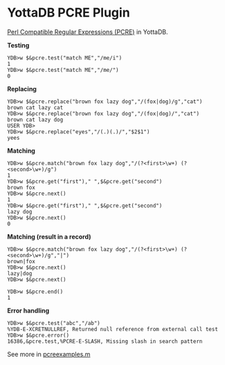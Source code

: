 # YottaDB PCRE Plugin

[Perl Compatible Regular Expressions (PCRE)](https://en.wikipedia.org/wiki/Perl_Compatible_Regular_Expressions) in YottaDB.

**Testing**
```
YDB>w $&pcre.test("match ME","/me/i")
1
YDB>w $&pcre.test("match ME","/me/")
0
```

**Replacing**
```
YDB>w $&pcre.replace("brown fox lazy dog","/(fox|dog)/g","cat")
brown cat lazy cat
YDB>w $&pcre.replace("brown fox lazy dog","/(fox|dog)/","cat")
brown cat lazy dog
USER YDB>
YDB>w $&pcre.replace("eyes","/(.)(.)/","$2$1")
yees
```

**Matching**
```
YDB>w $&pcre.match("brown fox lazy dog","/(?<first>\w+) (?<second>\w+)/g")
1
YDB>w $&pcre.get("first")," ",$&pcre.get("second")
brown fox
YDB>w $&pcre.next()
1
YDB>w $&pcre.get("first")," ",$&pcre.get("second")
lazy dog
YDB>w $&pcre.next()
0
```

**Matching (result in a record)**
```
YDB>w $&pcre.match("brown fox lazy dog","/(?<first>\w+) (?<second>\w+)/g","|")
brown|fox
YDB>w $&pcre.next()
lazy|dog
YDB>w $&pcre.next()

YDB>w $&pcre.end()
1
```

**Error handling**
```
YDB>w $&pcre.test("abc","/ab")
%YDB-E-XCRETNULLREF, Returned null reference from external call test
YDB>w $&pcre.error()
16386,&pcre.test,%PCRE-E-SLASH, Missing slash in search pattern
```

See more in [pcreexamples.m](https://github.com/pkoper/yottadb-pcre-plugin/blob/main/pcreexamples.m)
